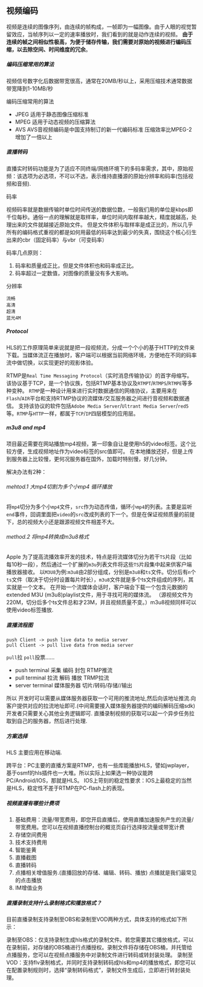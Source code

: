 ## 视频编码 

视频是连续的图像序列，由连续的帧构成，一帧即为一幅图像。由于人眼的视觉暂留效应，当帧序列以一定的速率播放时，我们看到的就是动作连续的视频。
**由于连续的帧之间相似性极高，为便于储存传输，我们需要对原始的视频进行编码压缩，以去除空间、时间维度的冗余**。

##### 编码压缩常用的算法

视频信号数字化后数据带宽很高，通常在20MB/秒以上，采用压缩技术通常数据带宽降到1-10MB/秒

编码压缩常用的算法

 - JPEG   适用于静态图像压缩标准
 - MPEG   适用于动态视频的压缩算法  
 - AVS    AVS音视频编码是中国支持制订的新一代编码标准  压缩效率比MPEG-2增加了一倍以上

##### 直播转码 

直播实时转码功能是为了适应不同终端/网络环境下的多码率需求，其中，原始视频：该选项为必选项，不可以不选，表示维持直播源的原始分辨率和码率(包括视频和音频).

码率

视频码率就是数据传输时单位时间传送的数据位数，一般我们用的单位是kbps即千位每秒。通俗一点的理解就是取样率，单位时间内取样率越大，精度就越高，处理出来的文件就越接近原始文件。
但是文件体积与取样率是成正比的，所以几乎所有的编码格式重视的都是如何用最低的码率达到最少的失真，围绕这个核心衍生出来的cbr（固定码率）与vbr（可变码率）

码率几点原则：

 1. 码率和质量成正比，但是文件体积也和码率成正比。
 1. 码率超过一定数值，对图像的质量没有多大影响。

分辨率

	流畅
	高清
	超清
	蓝光4M
	 
##### Protocol
 
HLS的工作原理简单来说就是把一段视频流，分成一个个小的基于HTTP的文件来下载。当媒体流正在播放时，客户端可以根据当前网络环境，方便地在不同的码率流中做切换，以实现更好的观影体验。

RTMP是`Real Time Messaging Protocol`（实时消息传输协议）的首字母缩写。该协议基于TCP，是一个协议族，包括RTMP基本协议及`RTMPT`/`RTMPS`/`RTMPE`等多种变种。
`RTMP`是一种设计用来进行实时数据通信的网络协议，主要用来在`Flash`/`AIR`平台和支持RTMP协议的流媒体/交互服务器之间进行音视频和数据通信。
支持该协议的软件包括`Adobe Media Server`/`Ultrant Media Server`/`red5`等。`RTMP`与`HTTP`一样，都属于`TCP`/`IP`四层模型的应用层。

##### m3u8 and mp4 

项目最近需要在网站播放mp4视频，第一印象自让是使用h5的video标签。这个比较方便，生成视频地址作为video标签的src值即可。
在本地播放还好，但是上传到服务器上比较慢，更何况服务器在国外，加载时特别慢，好几分钟。

解决办法有2种：

###### mehtod.1 大mp4切割为多个小mp4 循环播放

将`mp4`切分为多个小`mp4`文件，`src`作为动态传值，循环小`mp4`的列表。主要是监听`end`事件，回调里面把`video`的`src`改成列表的下一个。但是在保证视频质量的前提下，总的视频大小还是跟源视频文件相差不大。

###### method.2 将mp4转换成m3u8格式

Apple 为了提高流播效率开发的技术，特点是将流媒体切分为若干`TS`片段（比如每10秒一段），然后通过一个扩展的`m3u`列表文件将这些`TS`片段集中起来供客户端播放器接收。
以`M3U8`为例:`m3u8`由2部分组成，分别是`m3u8`和`ts`文件。切分后有`n`个`ts`文件（取决于切分时设置每片时长），`m3u8`文件就是多个ts文件组成的序列，其实就是一个文本。
在开始一个流媒体会话时，客户端会下载一个包含元数据的extended M3U (m3u8)playlist文件，用于寻找可用的媒体流。
（源视频文件为220M，切分后多个ts文件总和才23M，并且视频质量不变。）m3u8视频同样可以使用video标签播放.

##### 直播流程图

    push Client -> push live data to media server
    pull Client -> pull live data from media server 
    
`pull`拉 `poll`投票......

 - push terminal    采集 编码 封包 RTMP推流
 - pull terminal    拉流 解码 播放 TRMP拉流
 - server terminal  媒体服务器 切片/转码/存储//输出      
     
所以 开发时可以需要从媒体服务器获取一个可用的推流地址,然后向该地址推流.向客户提供对应的拉流地址即可.(中间需要接入媒体服务器提供的编码解码压缩sdk)开发者只需要关心其他业务逻辑即可.
直播录制视频的获取可以起一个异步任务拉取到自己的服务器，然后进行处理.


     
##### 方案选择

HLS 主要应用在移动端.

跨平台：PC主要的直播方案是RTMP，也有一些库能播放HLS，譬如jwplayer，基于osmf的hls插件也一大堆。所以实际上如果选一种协议能跨 PC/Android/IOS，那就是HLS。
IOS上苛刻的稳定性要求：IOS上最稳定的当然是HLS，稳定性不差于RTMP在PC-flash上的表现。


##### 视频直播有哪些计费项


 1. 基础费用：流量/带宽费用，即您开启直播后，使用直播加速服务产生的流量/带宽费用。您可以在视频直播控制台的概览页自行选择按流量或带宽计费
 1. 存储空间费用
 1. 技术支持费用
 1. 智能鉴黄
 1. 直播截图 
 1. 直播转码  
 1. 点播相关增值服务.(直播回放的存储、编辑、转码、播放) 点播就是我们最常见的点击播放
 1. IM增值业务

##### 直播录制支持什么录制格式和播放格式？

目前直播录制支持录制至OBS和录制至VOD两种方式，具体支持的格式如下所示：

录制至OBS：仅支持录制生成hls格式的录制文件。若您需要其它播放格式，可以在录制前，对存储的OBS桶进行点播授权。录制文件将存储在OBS桶，并托管给点播服务，您可以在视频点播服务中对录制文件进行转码或转封装处理。
录制至VOD：支持flv录制格式，并同时支持录制转码成hls和mp4的播放格式，即您可以在配置录制规则时，选择“录制转码格式”，录制文件生成后，立即进行转封装处理。
